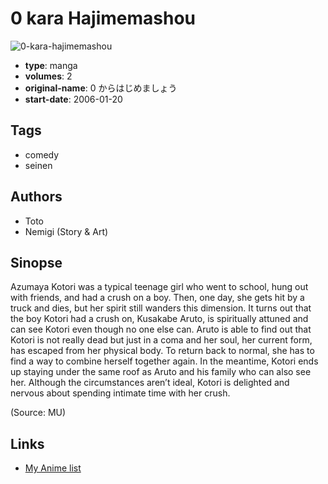 # 0 kara Hajimemashou

![0-kara-hajimemashou](https://cdn.myanimelist.net/images/manga/3/152647.jpg)

-   **type**: manga
-   **volumes**: 2
-   **original-name**: 0 からはじめましょう
-   **start-date**: 2006-01-20

## Tags

-   comedy
-   seinen

## Authors

-   Toto
-   Nemigi (Story & Art)

## Sinopse

Azumaya Kotori was a typical teenage girl who went to school, hung out with friends, and had a crush on a boy. Then, one day, she gets hit by a truck and dies, but her spirit still wanders this dimension. It turns out that the boy Kotori had a crush on, Kusakabe Aruto, is spiritually attuned and can see Kotori even though no one else can. Aruto is able to find out that Kotori is not really dead but just in a coma and her soul, her current form, has escaped from her physical body. To return back to normal, she has to find a way to combine herself together again. In the meantime, Kotori ends up staying under the same roof as Aruto and his family who can also see her. Although the circumstances aren’t ideal, Kotori is delighted and nervous about spending intimate time with her crush.

(Source: MU)

## Links

-   [My Anime list](https://myanimelist.net/manga/21970/0_kara_Hajimemashou)
